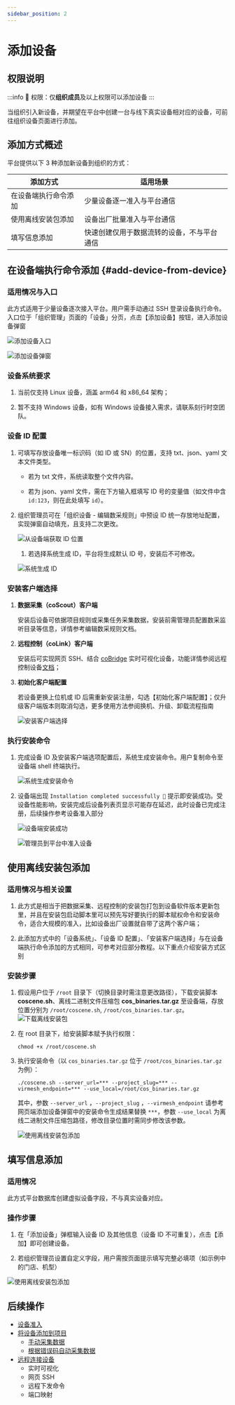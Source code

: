 ```yaml
---
sidebar_position: 2
---
```


# 添加设备

## 权限说明

:::info
🤖 权限：仅**组织成员**及以上权限可以添加设备
:::

当组织引入新设备，并期望在平台中创建一台与线下真实设备相对应的设备，可前往组织设备页面进行添加。

## 添加方式概述

平台提供以下 3 种添加新设备到组织的方式：

| 添加方式             | 适用场景                                   |
| -------------------- | ------------------------------------------ |
| 在设备端执行命令添加 | 少量设备逐一准入与平台通信                 |
| 使用离线安装包添加   | 设备出厂批量准入与平台通信                 |
| 填写信息添加         | 快速创建仅用于数据流转的设备，不与平台通信 |

## 在设备端执行命令添加 {#add-device-from-device}

### 适用情况与入口

此方式适用于少量设备逐次接入平台。用户需手动通过 SSH 登录设备执行命令。入口位于「组织管理」页面的「设备」分页，点击【添加设备】按钮，进入添加设备弹窗

![添加设备入口](./img/4-3-add-device-button.png)

![添加设备弹窗](./img/4-3-add-device-popup.png)

### 设备系统要求

1. 当前仅支持 Linux 设备，涵盖 arm64 和 x86_64 架构；

2. 暂不支持 Windows 设备，如有 Windows 设备接入需求，请联系刻行时空团队。

### 设备 ID 配置

1. 可填写存放设备唯一标识码（如 ID 或 SN）的位置，支持 txt、json、yaml 文本文件类型。

   - 若为 txt 文件，系统读取整个文件内容。

   - 若为 json、yaml 文件，需在下方输入框填写 ID 号的变量值（如文件中含 `id:123`，则在此处填写 `id`）。

2. 组织管理员可在「组织设备 - 编辑数采规则」中预设 ID 统一存放地址配置，实现弹窗自动填充，且支持二次更改。

   ![从设备端获取 ID 位置](./img/4-3-add-device-id-01.png)

   1. 若选择系统生成 ID，平台将生成默认 ID 号，安装后不可修改。

   ![系统生成 ID](./img/4-3-add-device-id-02.png)

### 安装客户端选择

1. **数据采集（coScout）客户端**

   安装后设备可依据项目规则或采集任务采集数据，安装前需管理员配置数采监听目录等信息，详情参考编辑数采规则文档。

2. **远程控制（coLink）客户端**

   安装后可实现网页 SSH、结合 [coBridge](https://github.com/coscene-io/coBridge) 实时可视化设备，功能详情参阅远程控制设备[文档](https://docs.coscene.cn/docs/device/device-remote-control)；

3. **初始化客户端配置**

   若设备更换上位机或 ID 后需重新安装注册，勾选【初始化客户端配置】；仅升级客户端版本则取消勾选，更多使用方法参阅换机、升级、卸载流程指南

   ![安装客户端选择](./img/4-3-install-coscout-colink.png)

### 执行安装命令

1. 完成设备 ID 及安装客户端选项配置后，系统生成安装命令。用户复制命令至设备端 shell 终端执行。

   ![系统生成安装命令](./img/4-3-install-cmd.png)

2. 设备端出现 `Installation completed successfully 🎉` 提示即安装成功。受设备性能影响，安装完成后设备列表页显示可能存在延迟，此时设备已完成注册，后续操作参考设备准入部分

   ![设备端安装成功](./img/4-3-install-successfully.png)

   ![管理员到平台中准入设备](./img/4-3-access-device.png)

## 使用离线安装包添加

### 适用情况与相关设置

1. 此方式是相当于把数据采集、远程控制的安装包打包到设备软件版本更新包里，并且在安装包启动脚本里可以预先写好要执行的脚本赋权命令和安装命令，适合大规模的准入，比如设备出厂设置就自带了这两个客户端；

2. 此添加方式中的「设备系统」、「设备 ID 配置」、「安装客户端选择」与在设备端执行命令添加的方式相同，可参考对应部分教程。以下重点介绍安装方式区别

### 安装步骤

1. 假设用户位于 `/root` 目录下（切换目录时需注意更改路径），下载安装脚本 **coscene.sh**、离线二进制文件压缩包 **cos_binaries.tar.gz** 至设备端，存放位置分别为 `/root/coscene.sh`, `/root/cos_binaries.tar.gz`。
   ![下载离线安装包](./img/4-3-download-offline-package.png)

2. 在 root 目录下，给安装脚本赋予执行权限：

   ```plain text
   chmod +x /root/coscene.sh
   ```

3. 执行安装命令（以 `cos_binaries.tar.gz` 位于 `/root/cos_binaries.tar.gz` 为例）：

   ```plain text
   ./coscene.sh --server_url=*** --project_slug=*** --virmesh_endpoint=*** --use_local=/root/cos_binaries.tar.gz
   ```

   其中，参数 `--server_url` ，`--project_slug` ，`--virmesh_endpoint` 请参考网页端添加设备弹窗中的安装命令生成结果替换 `***`，参数 `--use_local` 为离线二进制文件压缩包路径，修改目录位置时需同步修改该参数。

   ![使用离线安装包添加](./img/4-3-offline-install-package.png)

## 填写信息添加

### 适用情况

此方式平台数据库创建虚拟设备字段，不与真实设备对应。

### 操作步骤

1. 在「添加设备」弹框输入设备 ID 及其他信息（设备 ID 不可重复），点击【添加】即可创建设备。

2. 若组织管理员设置自定义字段，用户需按页面提示填写完整必填项（如示例中的门店、机型）

![使用离线安装包添加](./img/4-3-input-information.png)

## 后续操作

- [设备准入](./3-manage-device.md#设备准入)
- [将设备添加到项目](./3-manage-device.md#分配设备到项目)
  - [手动采集数据](../use-case/1-common-task.md)
  - [根据错误码自动采集数据](../use-case/data-diagnosis/2-get-started.md)
- [远程连接设备](./5-device-remote-control.md)
  - 实时可视化
  - 网页 SSH
  - 远程下发命令
  - 端口映射
